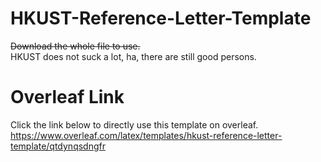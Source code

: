 # HKUST-Reference-Letter-Template
~~Download the whole file to use.~~  
HKUST does not suck a lot, ha, there are still good persons.
# Overleaf Link
Click the link below to directly use this template on overleaf.  
https://www.overleaf.com/latex/templates/hkust-reference-letter-template/qtdynqsdngfr
